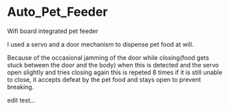 # Auto_Pet_Feeder

Wifi board integrated pet feeder

I used a servo and a door mechanism to dispense pet food at will.

Because of the occasional jamming of the door while closing(food gets stuck between the door and the body)
when this is detected and the servo open slightly and tries closing again this is repeted 8 times if it is still unable to close, it accepts defeat by the pet food and stays open to prevent breaking.

edit test...
